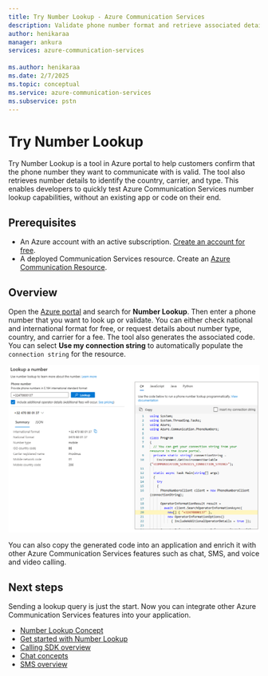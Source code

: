 ```yaml
---
title: Try Number Lookup - Azure Communication Services
description: Validate phone number format and retrieve associated details.
author: henikaraa
manager: ankura
services: azure-communication-services

ms.author: henikaraa
ms.date: 2/7/2025
ms.topic: conceptual
ms.service: azure-communication-services
ms.subservice: pstn
---
```


# Try Number Lookup

Try Number Lookup is a tool in Azure portal to help customers confirm that the phone number they want to communicate with is valid. The tool also retrieves number details to identify the country, carrier, and type. This enables developers to quickly test Azure Communication Services number lookup capabilities, without an existing app or code on their end.

## Prerequisites

- An Azure account with an active subscription. [Create an account for free](https://azure.microsoft.com/free/).
- A deployed Communication Services resource. Create an [Azure Communication Resource](../../quickstarts/create-communication-resource.md).

## Overview

Open the [Azure portal](https://portal.azure.com/#home) and search for **Number Lookup**. Then enter a phone number that you want to look up or validate. You can either check national and international format for free, or request details about number type, country, and carrier for a fee. The tool also generates the associated code. You can select **Use my connection string** to automatically populate the `connection string` for the resource.

![A screenshot from the Azure portal displaying the new view for the Try Number Lookup option.](../media/try-number-lookup.png)

You can also copy the generated code into an application and enrich it with other Azure Communication Services features such as chat, SMS, and voice and video calling.

## Next steps

Sending a lookup query is just the start. Now you can integrate other Azure Communication Services features into your application.

- [Number Lookup Concept](../numbers/number-lookup-concept.md)
- [Get started with Number Lookup](/azure/communication-services/concepts/numbers/number-lookup-sdk)
- [Calling SDK overview](../voice-video-calling/calling-sdk-features.md)
- [Chat concepts](../chat/concepts.md)
- [SMS overview](../sms/concepts.md)

